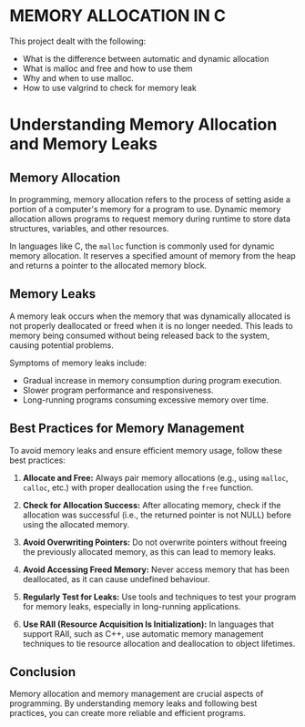 # MEMORY ALLOCATION IN C
This project dealt with the following: 

* What is the difference between automatic and dynamic allocation
* What is malloc and free and how to use them
* Why and when to use malloc. 
* How to use valgrind to check for memory leak

# Understanding Memory Allocation and Memory Leaks

## Memory Allocation
In programming, memory allocation refers to the process of setting aside a portion of a computer's memory for a program to use. Dynamic memory allocation allows programs to request memory during runtime to store data structures, variables, and other resources.

In languages like C, the `malloc` function is commonly used for dynamic memory allocation. It reserves a specified amount of memory from the heap and returns a pointer to the allocated memory block.

## Memory Leaks
A memory leak occurs when the memory that was dynamically allocated is not properly deallocated or freed when it is no longer needed. This leads to memory being consumed without being released back to the system, causing potential problems.

Symptoms of memory leaks include:
- Gradual increase in memory consumption during program execution.
- Slower program performance and responsiveness.
- Long-running programs consuming excessive memory over time.

## Best Practices for Memory Management
To avoid memory leaks and ensure efficient memory usage, follow these best practices:
1. **Allocate and Free:** Always pair memory allocations (e.g., using `malloc`, `calloc`, etc.) with proper deallocation using the `free` function.

2. **Check for Allocation Success:** After allocating memory, check if the allocation was successful (i.e., the returned pointer is not NULL) before using the allocated memory.

3. **Avoid Overwriting Pointers:** Do not overwrite pointers without freeing the previously allocated memory, as this can lead to memory leaks.

4. **Avoid Accessing Freed Memory:** Never access memory that has been deallocated, as it can cause undefined behaviour.

5. **Regularly Test for Leaks:** Use tools and techniques to test your program for memory leaks, especially in long-running applications.

6. **Use RAII (Resource Acquisition Is Initialization):** In languages that support RAII, such as C++, use automatic memory management techniques to tie resource allocation and deallocation to object lifetimes.

## Conclusion
Memory allocation and memory management are crucial aspects of programming. By understanding memory leaks and following best practices, you can create more reliable and efficient programs.
